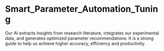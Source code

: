 # Smart_Parameter_Automation_Tuning
Our AI extracts insights from research literature, integrates our experimental data, and generates optimized parameter recommendations. It is a strong guide to help us achieve higher accuracy, efficiency and productivity.

